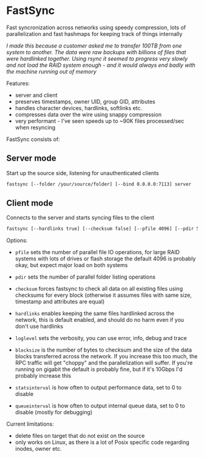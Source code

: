 # FastSync

Fast syncronization across networks using speedy compression, lots of parallelization and fast hashmaps for keeping track of things internally

*I made this because a customer asked me to transfer 100TB from one system to another. The data were raw backups with billions of files that were hardlinked together. Using rsync it seemed to progress very slowly and not load the RAID system enough - and it would always end badly with the machine running out of memory*

Features:
- server and client
- preserves timestamps, owner UID, group GID, attributes
- handles character devices, hardlinks, softlinks etc.
- compresses data over the wire using snappy compression
- very performant - I've seen speeds up to ~90K files processed/sec when resyncing

FastSync consists of:

## Server mode

Start up the source side, listening for unauthenticated clients

```bash
fastsync [--folder /your/source/folder] [--bind 0.0.0.0:7113] server
```

## Client mode

Connects to the server and starts syncing files to the client

```bash
fastsync [--hardlinks true] [--checksum false] [--pfile 4096] [--pdir 512] [--loglevel info] [--blocksize 131072] [--statsinterval 5] [--queueinterval 30] [--folder /your/target/folder] [--bind serverip:7113] client
```

Options:
- ```pfile``` sets the number of parallel file IO operations, for large RAID systems with lots of drives or flash storage the default 4096 is probably okay, but expect major load on both systems
- ```pdir``` sets the number of parallel folder listing operations

- ```checksum``` forces fastsync to check all data on all existing files using checksums for every block (otherwise it assumes files with same size, timestamp and attributes are equal)

- ```hardlinks``` enables keeping the same files hardlinked across the network, this is default enabled, and should do no harm even if you don't use hardlinks

- ```loglevel``` sets the verbosity, you can use error, info, debug and trace

- ```blocksize``` is the number of bytes to checksum and the size of the data blocks transferred across the network. If you increase this too much, the RPC traffic will get "choppy" and the parallelization will suffer. If you're running on gigabit the default is probably fine, but if it's 10Gbps I'd probably increase this

- ```statsinterval``` is how often to output performance data, set to 0 to disable

- ```queueinterval``` is how often to output internal queue data, set to 0 to disable (mostly for debugging)

Current limitations:
- delete files on target that do not exist on the source
- only works on Linux, as there is a lot of Posix specific code regarding inodes, owner etc.